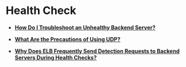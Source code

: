 # Health Check<a name="EN-US_TOPIC_0210351705"></a>

-   **[How Do I Troubleshoot an Unhealthy Backend Server?](how-do-i-troubleshoot-an-unhealthy-backend-server.md)**  

-   **[What Are the Precautions of Using UDP?](what-are-the-precautions-of-using-udp.md)**  

-   **[Why Does ELB Frequently Send Detection Requests to Backend Servers During Health Checks?](why-does-elb-frequently-send-detection-requests-to-backend-servers-during-health-checks.md)**  


